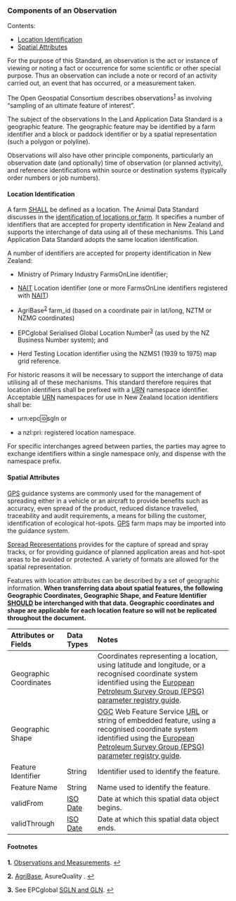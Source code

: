 ### Components of an Observation

Contents:
* [Location Identification](#Location-Identification)
* [Spatial Attributes](#Spatial-Attributes)

For the purpose of this Standard, an observation is the act or instance of viewing or noting a fact or occurrence for some scientific or other special purpose. Thus an observation can include a note or record of an activity carried out, an event that has occurred, or a measurement taken.

The Open Geospatial Consortium describes observations<sup id="OGC">[1](#f1)</sup> as involving “sampling of an ultimate feature of interest”.

The subject of the observations In the Land Application Data Standard is a geographic feature. The geographic feature may be identified by a farm identifier and a block or paddock identifier or by a spatial representation (such a polygon or polyline).

Observations will also have other principle components, particularly an observation date (and optionally) time of observation (or planned activity), and reference identifications within source or destination systems (typically order numbers or job numbers).

#### Location Identification

A farm [SHALL](LADS_Definitions-and-Abbreviations_Interpretation.md#Interpretation) be defined as a location.  The Animal Data Standard discusses in the [identification of locations or farm](https://github.com/Datalinker-Org/Farm-Data-Standards/blob/master/Animal%20Data%20Standards/ADS_Identification-of-Animals-Herds-and-Locations.md). It specifies a number of identifiers that are accepted for property identification in New Zealand and supports the interchange of data using all of these mechanisms.  This Land Application Data Standard adopts the same location identification.  

A number of identifiers are accepted for property identification in New Zealand:

* Ministry of Primary Industry FarmsOnLine identifier;

* [NAIT](LADS_Definitions-and-Abbreviations_Interpretation.md#Definitions-and-Abbreviations) Location identifier (one or more FarmsOnLine identifiers registered with [NAIT](LADS_Definitions-and-Abbreviations_Interpretation.md#Definitions-and-Abbreviations))

* AgriBase<sup id="AgriBase">[2](#f2)</sup> farm_id (based on a coordinate pair in lat/long, NZTM or NZMG coordinates)

* EPCglobal Serialised Global Location Number<sup id="ECPG">[3](#f3)</sup> (as used by the NZ Business Number system); and

* Herd Testing Location identifier using the NZMS1 (1939 to 1975) map grid reference.

For historic reasons it will be necessary to support the interchange of data utilising all of these mechanisms. This standard therefore requires that location identifiers shall be prefixed with a [URN](LADS_Definitions-and-Abbreviations_Interpretation.md#Definitions-and-Abbreviations) namespace identifier. Acceptable [URN](LADS_Definitions-and-Abbreviations_Interpretation.md#Definitions-and-Abbreviations) namespaces for use in New Zealand location identifiers shall be:

* urn:epc:id:sgln or

* a nzl:pri: registered location namespace.

For specific interchanges agreed between parties, the parties may agree to exchange identifiers within a single namespace only, and dispense with the namespace prefix.

#### Spatial Attributes

[GPS](LADS_Definitions-and-Abbreviations_Interpretation.md#Definitions-and-Abbreviations) guidance systems are commonly used for the management of spreading either in a vehicle or an aircraft to provide benefits such as accuracy, even spread of the product, reduced distance travelled, traceability and audit requirements, a means for billing the customer, identification of ecological hot-spots.  [GPS](LADS_Definitions-and-Abbreviations_Interpretation.md#Definitions-and-Abbreviations) farm maps may be imported into the guidance system.

[Spread Representations](LADS_Land-Applications-Data-Dictionary.md#Spread-Representations) provides for the capture of spread and spray tracks, or for providing guidance of planned application areas and hot-spot areas to be avoided or protected.  A variety of formats are allowed for the spatial representation.

Features with location attributes can be described by a set of geographic information. **When transferring data about spatial features, the following Geographic Coordinates, Geographic Shape, and Feature Identifier [SHOULD](LADS_Definitions-and-Abbreviations_Interpretation.md#Interpretation) be interchanged with that data. Geographic coordinates and shape are applicable for each location feature so will not be replicated throughout the document.**

Attributes or Fields | Data Types | Notes
:------------------- | :--------- | :----
Geographic Coordinates | |Coordinates representing a location, using latitude and longitude, or a recognised coordinate system identified using the [European Petroleum Survey Group (EPSG) parameter registry guide](http://www.iogp.org/pubs/373-07-3.pdf).
Geographic Shape | |[OGC](LADS_Definitions-and-Abbreviations_Interpretation.md#Definitions-and-Abbreviations) Web Feature Service [URL](LADS_Definitions-and-Abbreviations_Interpretation.md#Definitions-and-Abbreviations) or string of embedded feature, using a recognised coordinate system identified using the [European Petroleum Survey Group (EPSG) parameter registry guide](http://www.iogp.org/pubs/373-07-3.pdf).
Feature Identifier | String | Identifier used to identify the feature. 
Feature Name | String | Name used to identify the feature.
validFrom | [ISO Date](LADS_Definitions-and-Abbreviations_Interpretation.md#Definitions-and-Abbreviations) | Date at which this spatial data object begins.
validThrough | [ISO Date](LADS_Definitions-and-Abbreviations_Interpretation.md#Definitions-and-Abbreviations) | Date at which this spatial data object ends.

#### Footnotes

<b id="f1">1.</b> [Observations and Measurements](https://www.opengeospatial.org/standards/om). [↩](#OGC)

<b id="f2">2.</b> [AgriBase](https://www.asurequality.com/our-solutions/agribase/), AsureQuality . [↩](#AgriBase)

<b id="f3">3.</b> See EPCglobal [SGLN and GLN](https://www.gs1.org/standards/id-keys/gln). [↩](#ECPG)
